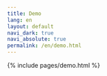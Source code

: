 ```yaml
---
title: Demo
lang: en
layout: default
navi_dark: true
navi_absolute: true
permalink: /en/demo.html
---
```

 
{% include pages/demo.html %}   

